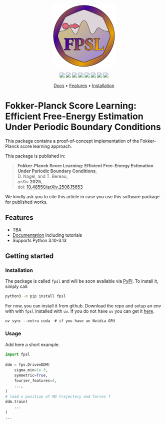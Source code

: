 <div align="center">
  <img
    src="https://raw.githubusercontent.com/BereauLab/fokker-planck-score-learning/refs/heads/main/docs/logo.svg" width="200"
  />

  <p>
    <a href="https://arxiv.org/abs/2506.15653" alt="arXiv">
      <img src="https://img.shields.io/badge/arXiv-2506.15653-red" /></a>
    <a href="https://github.com/wemake-services/wemake-python-styleguide" alt="wemake-python-styleguide" >
        <img src="https://img.shields.io/badge/style-wemake-000000.svg" /></a>
    <a href="https://github.com/BereauLab/fokker-planck-score-learning/actions/workflows/pytest.yml" alt="Pytest" >
        <img src="https://github.com/BereauLab/fokker-planck-score-learning/actions/workflows/pytest.yml/badge.svg?branch=main" /></a>
    <a href="https://pypi.org/project/fpsl" alt="PyPI" >
        <img src="https://img.shields.io/pypi/v/fpsl" /></a>
    <a href="https://pepy.tech/project/fpsl" alt="Downloads" >
        <img src="https://pepy.tech/badge/fpsl" /></a>
    <a href="https://img.shields.io/pypi/pyversions/fpsl" alt="PyPI - Python Version">
        <img src="https://img.shields.io/pypi/pyversions/fpsl" /></a>
    <a href="https://github.com/BereauLab/fokker-planck-score-learning/-/blob/main/LICENSE" alt="PyPI - License" >
        <img src="https://img.shields.io/pypi/l/fpsl" /></a>
    <a href="https://bereaulab.github.io/fokker-planck-score-learning" alt="Doc" >
        <img src="https://img.shields.io/badge/mkdocs-Documentation-brightgreen" /></a>
  </p>

  <p>
    <a href="https://bereaulab.github.io/fokker-planck-score-learning">Docs</a> •
    <a href="#features">Features</a> •
    <a href="#Installation">Installation</a>
  </p>
</div>

# Fokker-Planck Score Learning: Efficient Free-Energy Estimation Under Periodic Boundary Conditions

This package contains a proof-of-concept implementation of the Fokker-Planck score learning approach.

This package is published in:
> **Fokker-Planck Score Learning: Efficient Free-Energy Estimation Under Periodic Boundary Conditions**,  
> D. Nagel, and T. Bereau,  
> *arXiv* **2025**,  
> doi: [10.48550/arXiv.2506.15653](https://doi.org/10.48550/arXiv.2506.15653)

We kindly ask you to cite this article in case you use this software package for published works.

## Features
- TBA
- [Documentation](https://bereaulab.github.io/fokker-planck-score-learning) including tutorials
- Supports Python 3.10-3.13

## Getting started
### Installation
The package is called `fpsl` and will be soon available via [PyPI](https://pypi.org/project/fpsl). To install it, simply call:
```bash
python3 -m pip install fpsl
```
For now, you can install it from github. Download the repo and setup an env with with `fpsl` installed with `uv`. If you do not have `uv` you can get it [here](https://docs.astral.sh/uv/).
```
uv sync --extra cuda  # if you have an Nvidia GPU
```

### Usage

Add here a short example.

```python
import fpsl

ddm = fps.DrivenDDM(
    sigma_min=1e-3,
    symmetric=True,
    fourier_features=4,
    ...,
)
# load x position of MD trajectory and forces f
ddm.train(
    ...
)
...
```
